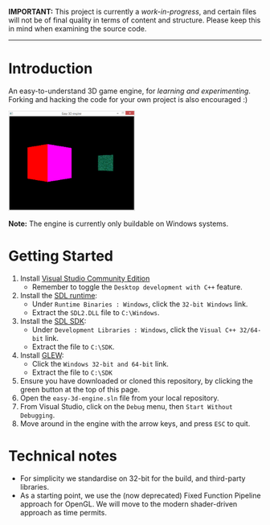 **IMPORTANT:** This project is currently a *work-in-progress*, and certain files will not be of final quality in terms of content and structure. Please keep this in mind when examining the source code.

---

# Introduction
An easy-to-understand 3D game engine, for *learning and experimenting*. Forking and hacking the code for your own project is also encouraged :)

<img src="docs/screenshot.png" width="50%">

**Note:** The engine is currently only buildable on Windows systems.

# Getting Started

1. Install [Visual Studio Community Edition](https://visualstudio.microsoft.com)
    - Remember to toggle the `Desktop development with C++` feature.
2. Install the [SDL runtime](https://www.libsdl.org/download-2.0.php):
    - Under `Runtime Binaries : Windows`, click the `32-bit Windows` link.
    - Extract the `SDL2.DLL` file to `C:\Windows`.
3. Install the [SDL SDK](https://www.libsdl.org/download-2.0.php):
    - Under `Development Libraries : Windows`, click the `Visual C++ 32/64-bit` link.
    - Extract the file to `C:\SDK`.
4. Install [GLEW](http://glew.sourceforge.net/):
    - Click the `Windows 32-bit and 64-bit` link.
    - Extract the file to `C:\SDK`
5. Ensure you have downloaded or cloned this repository, by clicking the green button at the top of this page.
6. Open the `easy-3d-engine.sln` file from your local repository.
6. From Visual Studio, click on the `Debug` menu, then `Start Without Debugging`.
7. Move around in the engine with the arrow keys, and press `ESC` to quit.

# Technical notes
* For simplicity we standardise on 32-bit for the build, and third-party libraries.
* As a starting point, we use the (now deprecated) Fixed Function Pipeline approach for OpenGL. We will move to the modern shader-driven approach as time permits.
